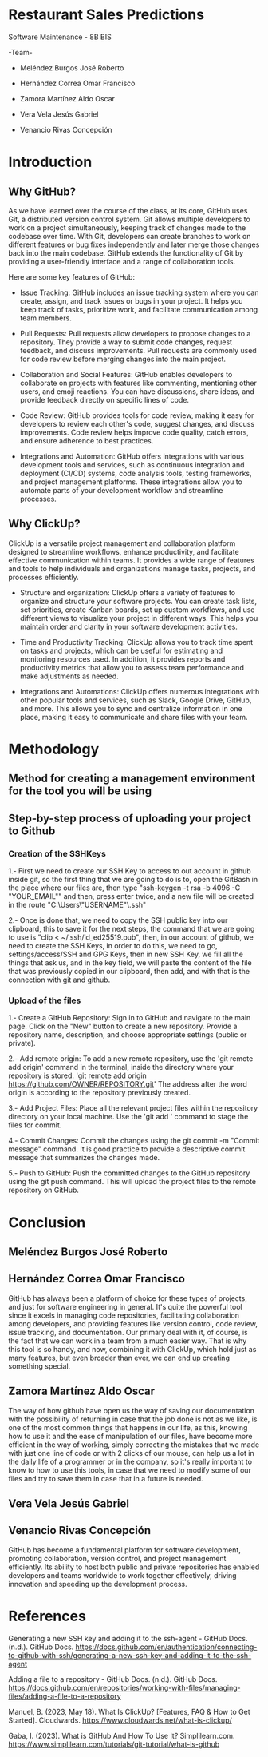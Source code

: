 # Restaurant Sales Predictions

Software Maintenance - 8B BIS

-Team-

- Meléndez Burgos José Roberto

- Hernández Correa Omar Francisco

- Zamora Martínez Aldo Oscar

- Vera Vela Jesús Gabriel

- Venancio Rivas Concepción

# Introduction 

## Why GitHub?
As we have learned over the course of the class, at its core, GitHub uses Git, a distributed version control system. Git allows multiple developers to work on a project simultaneously, keeping track of changes made to the codebase over time. With Git, developers can create branches to work on different features or bug fixes independently and later merge those changes back into the main codebase.
GitHub extends the functionality of Git by providing a user-friendly interface and a range of collaboration tools.

Here are some key features of GitHub:

- Issue Tracking: GitHub includes an issue tracking system where you can create, assign, and track issues or bugs in your project. It helps you keep track of tasks, prioritize work, and facilitate communication among team members.

- Pull Requests: Pull requests allow developers to propose changes to a repository. They provide a way to submit code changes, request feedback, and discuss improvements. Pull requests are commonly used for code review before merging changes into the main project.

- Collaboration and Social Features: GitHub enables developers to collaborate on projects with features like commenting, mentioning other users, and emoji reactions. You can have discussions, share ideas, and provide feedback directly on specific lines of code.

- Code Review: GitHub provides tools for code review, making it easy for developers to review each other's code, suggest changes, and discuss improvements. Code review helps improve code quality, catch errors, and ensure adherence to best practices.

- Integrations and Automation: GitHub offers integrations with various development tools and services, such as continuous integration and deployment (CI/CD) systems, code analysis tools, testing frameworks, and project management platforms. These integrations allow you to automate parts of your development workflow and streamline processes.


## Why ClickUp?
ClickUp is a versatile project management and collaboration platform designed to streamline workflows, enhance productivity, and facilitate effective communication within teams. It provides a wide range of features and tools to help individuals and organizations manage tasks, projects, and processes efficiently.
- Structure and organization: ClickUp offers a variety of features to organize and structure your software projects. You can create task lists, set priorities, create Kanban boards, set up custom workflows, and use different views to visualize your project in different ways. This helps you maintain order and clarity in your software development activities.

- Time and Productivity Tracking: ClickUp allows you to track time spent on tasks and projects, which can be useful for estimating and monitoring resources used. In addition, it provides reports and productivity metrics that allow you to assess team performance and make adjustments as needed.

- Integrations and Automations: ClickUp offers numerous integrations with other popular tools and services, such as Slack, Google Drive, GitHub, and more. This allows you to sync and centralize information in one place, making it easy to communicate and share files with your team.

# Methodology
## Method for creating a management environment for the tool you will be using


## Step-by-step process of uploading your project to Github
### Creation of the SSHKeys
1.- First we need to create our SSH Key to access to out account in github inside git, so the first thing that we are going to do is to, open the GitBash in the place where our files are, then type "ssh-keygen -t rsa -b 4096 -C "YOUR_EMAIL"" and then, press enter twice, and a new file will be created in the route "C:\Users\\"USERNAME"\\.ssh"

2.- Once is done that, we need to copy the SSH public key into our clipboard, this to save it for the next steps, the command that we are going to use is "clip < ~/.ssh/id_ed25519.pub", then, in our account of github, we need to create the SSH Keys, in order to do this, we need to go, settings/access/SSH and GPG Keys, then in new SSH Key, we fill all the things that ask us, and in the key field, we will paste the content of the file that was previously copied in our clipboard, then add, and with that is the connection with git and github.

### Upload of the files
1.- Create a GitHub Repository: Sign in to GitHub and navigate to the main page. Click on the "New" button to create a new repository. Provide a repository name, description, and choose appropriate settings (public or private).

2.- Add remote origin: To add a new remote repository, use the 'git remote add origin' command in the terminal, inside the directory where your repository is stored. 'git remote add origin https://github.com/OWNER/REPOSITORY.git' The address after the word origin is according to the repository previously created.

3.- Add Project Files: Place all the relevant project files within the repository directory on your local machine. Use the 'git add ' command to stage the files for commit.

4.- Commit Changes: Commit the changes using the git commit -m "Commit message" command. It is good practice to provide a descriptive commit message that summarizes the changes made.

5.- Push to GitHub: Push the committed changes to the GitHub repository using the git push command. This will upload the project files to the remote repository on GitHub.

# Conclusion
## Meléndez Burgos José Roberto


## Hernández Correa Omar Francisco
GitHub has always been a platform of choice for these types of projects, and just for software engineering in general. It's quite the powerful tool since it excels in managing code repositories, facilitating collaboration among developers, and providing features like version control, code review, issue tracking, and documentation. Our primary deal with it, of course, is the fact that we can work in a team from a much easier way. That is why this tool is so handy, and now, combining it with ClickUp, which hold just as many features, but even broader than ever, we can end up creating something special.

## Zamora Martínez Aldo Oscar
The way of how github have open us the way of saving our documentation with the possibility of returning in case that the job done is not as we like, is one of the most common things that happens in our life, as this, knowing how to use it and the ease of manipulation of our files, have become more efficient in the way of working, simply correcting the mistakes that we made with just one line of code or with 2 clicks of our mouse, can help us a lot in the daily life of a programmer or in the company, so it's really important to know to how to use this tools, in case that we need to modify some of our files and try to save them in case that in a future is needed.

## Vera Vela Jesús Gabriel


## Venancio Rivas Concepción
GitHub has become a fundamental platform for software development, promoting collaboration, version control, and project management efficiently. Its ability to host both public and private repositories has enabled developers and teams worldwide to work together effectively, driving innovation and speeding up the development process. 

# References

Generating a new SSH key and adding it to the ssh-agent - GitHub Docs. (n.d.). GitHub Docs. https://docs.github.com/en/authentication/connecting-to-github-with-ssh/generating-a-new-ssh-key-and-adding-it-to-the-ssh-agent

Adding a file to a repository - GitHub Docs. (n.d.). GitHub Docs. https://docs.github.com/en/repositories/working-with-files/managing-files/adding-a-file-to-a-repository

Manuel, B. (2023, May 18). What Is ClickUp? [Features, FAQ & How to Get Started]. Cloudwards. https://www.cloudwards.net/what-is-clickup/

Gaba, I. (2023). What is GitHub And How To Use It? Simplilearn.com. https://www.simplilearn.com/tutorials/git-tutorial/what-is-github
